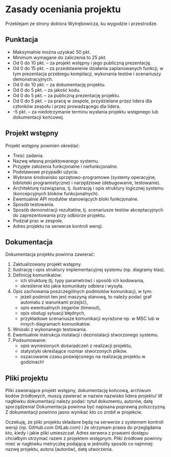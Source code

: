 # Zasady oceniania projektu
Przeklejam ze strony doktora Wytrębowicza, ku wygodzie i przestrodze.

## Punktacja

 - Maksymalnie można uzyskać 50 pkt.
 - Minimum wymagane do zaliczenia to 25 pkt.
 - Od 0 do 10 pkt. – za projekt wstępny i jego publiczną prezentację.
 - Od 0 do 15 pkt. – za przedstawienie działania zaplanowanych funkcji, w tym prezentacja przebiegu kompilacji, wykonania testów i scenariuszy demonstracyjnych.
 - Od 0 do 10 pkt. – za dokumentację projektu.
 - Od 0 do 5 pkt. – za jakość kodu.
 - Od 0 do 5 pkt. – za publiczną prezentację projektu.
 - Od 0 do 5 pkt. – za pracę w zespole, przydzielane przez lidera dla członków zespołu i przez prowadzącego dla lidera.
 - -5 pkt. – za niedotrzymanie terminu wysłania projektu wstępnego lub dokumentacji końcowej.

## Projekt wstępny

Projekt wstępny powinien określać:

 - Treść zadania.
 - Nazwę własną projektowanego systemu.
 - Przyjęte założenia funkcjonalne i niefunkcjonalne.
 - Podstawowe przypadki użycia.
 - Wybrane środowisko sprzętowo-programowe (systemy operacyjne, biblioteki programistyczne) i narzędziowe (debugowanie, testowanie).
 - Architekturę rozwiązania, tj. ilustrację i opis struktury logicznej systemu (koncepcyjnych bloków funkcjonalnych).
 - Ewentualnie API modułów stanowiących bloki funkcjonalne.
 - Sposób testowania.
 - Sposób demonstracji rezultatów, tj. scenariusze testów akceptacyjnych do zaprezentowania przy odbiorze projektu.
 - Podział prac w zespole.
 - Adres projektu na serwerze kontroli wersji.

## Dokumentacja

Dokumentacja projektu powinna zawierać:
  1.  Zaktualizowany projekt wstępny.
  2.  Ilustrację i opis struktury implementacyjnej systemu (np. diagramy klas).
  3.  Definicję komunikatów:
       * ich strukturę (tj. typy parametrów) i sposób ich kodowania,
       * określenie kto jakie komunikaty odbiera i wysyła.
  4.  Opis zachowania poszczególnych podmiotów komunikacji, w tym:
       * jeżeli podmiot ten jest maszyną stanową, to należy podać graf automatu z warunkami przejść),
       * opis ewentualnych zegarów (timeout),
       * opis obsługi sytuacji błędnych,
       * przykładowe scenariusze komunikacji wyrażone np. w MSC lub w innych diagramach komunikatów.
  5.  Wnioski z wykonanego testowania.
  6.  Ewentualnie instrukcja instalacji i dezinstalacji stworzonego systemu.
  7.  Podsumowanie:
       * opis wyniesionych doświadczeń z realizacji projektu,
       * statystyki określające rozmiar stworzonych plików.
       * oszacowanie czasu poświęconego na realizację projektu w godzinach!

## Pliki projektu

Pliki zawierające projekt wstępny, dokumentację końcową, archiwum kodów źródłowych, muszą zawierać w nazwie nazwisko lidera projektu!
W nagłówku dokumentacji należy podać: tytuł dokumentu, autorów, datę sporządzenia! Dokumentacja powinna być napisana poprawną polszczyzną. Z dokumentacji powinno jasno wynikać kto co zrobił w projekcie.

Oczekuję, że pliki projektu składane będą na serwerze z systemem kontroli wersji (np. GitHub.com GitLab.com) i że otrzymam prawa do przeglądania kto, kiedy i jakie pliki umieszczał. Adres serwera z prawami dostępu chciałbym otrzymać razem z projektem wstępnym.
Pliki źródłowe powinny mieć w nagłówku metryczkę podającą w jednolity sposób co najmniej: nazwę projektu, autora (autorów), datę utworzenia.
